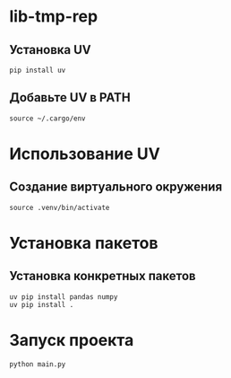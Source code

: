 # lib-tmp-rep
## Установка UV
```
pip install uv
```
## Добавьте UV в PATH
```
source ~/.cargo/env
```
# Использование UV
## Создание виртуального окружения
```
source .venv/bin/activate
```
# Установка пакетов
## Установка конкретных пакетов
```
uv pip install pandas numpy
uv pip install .
```
# Запуск проекта
```
python main.py
```
